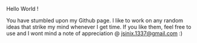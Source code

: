 Hello World ! 

You have stumbled upon my Github page. I like to work on any random ideas that strike my mind whenever I get time. If you like them, feel free to use and I wont mind a note of appreciation @ jsinix.1337@gmail.com :)


